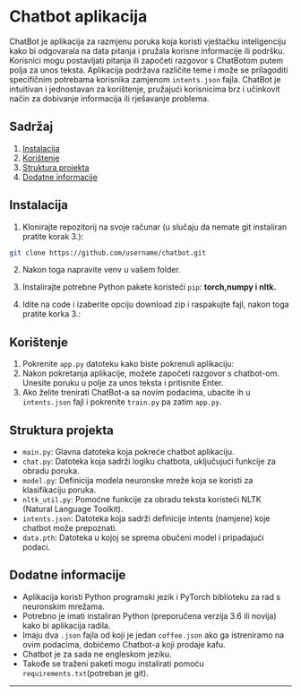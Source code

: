 # Chatbot aplikacija

ChatBot je aplikacija za razmjenu poruka koja koristi vještačku inteligenciju kako bi odgovarala na data pitanja i pružala korisne informacije ili podršku. Korisnici mogu postavljati pitanja ili započeti razgovor s ChatBotom putem polja za unos teksta. Aplikacija podržava različite teme i može se prilagoditi specifičnim potrebama korisnika zamjenom `intents.json` fajla. ChatBot je intuitivan i jednostavan za korištenje, pružajući korisnicima brz i učinkovit način za dobivanje informacija ili rješavanje problema.

## Sadržaj

1. [Instalacija](#instalacija)
2. [Korištenje](#korištenje)
3. [Struktura projekta](#struktura-projekta)
4. [Dodatne informacije](#dodatne-informacije)

## Instalacija

1. Klonirajte repozitorij na svoje računar (u slučaju da nemate git instaliran pratite korak 3.):

```bash
git clone https://github.com/username/chatbot.git
```
2. Nakon toga napravite venv u vašem folder.

3. Instalirajte potrebne Python pakete koristeći `pip`: **torch,numpy i nltk.**

4. Idite na code i izaberite opciju download zip i raspakujte fajl, nakon toga pratite korka 3.:

## Korištenje

1. Pokrenite `app.py` datoteku kako biste pokrenuli aplikaciju:
2. Nakon pokretanja aplikacije, možete započeti razgovor s chatbot-om. Unesite poruku u polje za unos teksta i pritisnite Enter.
3. Ako želite trenirati ChatBot-a sa novim podacima, ubacite ih u `intents.json` fajl i pokrenite `train.py` pa zatim `app.py`.
## Struktura projekta

- `main.py`: Glavna datoteka koja pokreće chatbot aplikaciju.
- `chat.py`: Datoteka koja sadrži logiku chatbota, uključujući funkcije za obradu poruka.
- `model.py`: Definicija modela neuronske mreže koja se koristi za klasifikaciju poruka.
- `nltk_util.py`: Pomoćne funkcije za obradu teksta koristeći NLTK (Natural Language Toolkit).
- `intents.json`: Datoteka koja sadrži definicije intents (namjene) koje chatbot može prepoznati.
- `data.pth`: Datoteka u kojoj se sprema obučeni model i pripadajući podaci.

## Dodatne informacije

- Aplikacija koristi Python programski jezik i PyTorch biblioteku za rad s neuronskim mrežama.
- Potrebno je imati instaliran Python (preporučena verzija 3.6 ili novija) kako bi aplikacija radila.
- Imaju dva `.json` fajla od koji je jedan `coffee.json` ako ga istreniramo na ovim podacima, dobićemo Chatbot-a koji prodaje kafu.
- Chatbot je za sada ne engleskom jeziku.
- Takođe se traženi paketi mogu instalirati pomoću `requirements.txt`(potreban je git).

---

